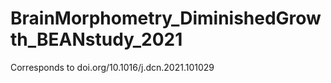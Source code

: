 # BrainMorphometry_DiminishedGrowth_BEANstudy_2021
Corresponds to doi.org/10.1016/j.dcn.2021.101029

